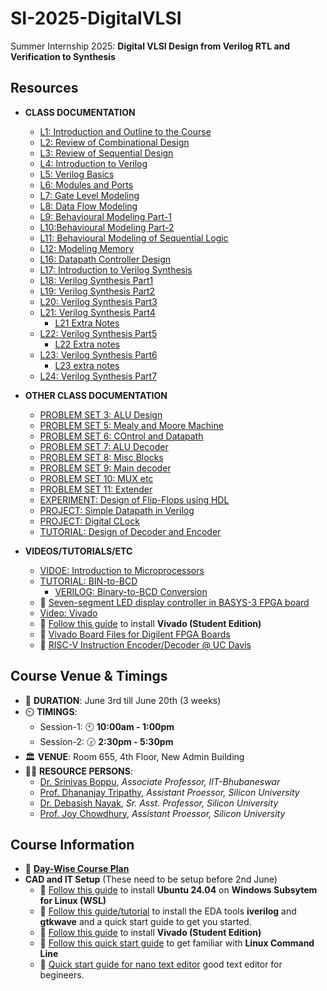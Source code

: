 # SI-2025-DigitalVLSI
Summer Internship 2025: **Digital VLSI Design from Verilog RTL and Verification to  Synthesis**

## Resources

- **CLASS DOCUMENTATION**
  - [L1: Introduction and Outline to the Course](docs/L1_Introduction_Course_Outline.pdf)
  - [L2: Review of Combinational Design](docs/L2_Review_Combinational_Logic_Design.pdf)
  - [L3: Review of Sequential Design](docs/L3_Review_Sequential_Logic_Design.pdf)
  - [L4: Introduction to Verilog](docs/L4_DD_Verilog_Introduction.pdf)
  - [L5: Verilog Basics](docs/L5_Verilog_Basics.pdf)
  - [L6: Modules and Ports](docs/L6_Modules_and_Ports.pdf)
  - [L7: Gate Level Modeling](docs/L7_Gate_Level_Modelling.pdf)
  - [L8: Data Flow Modeling](docs/L8_Data_Flow_Modelling.pdf)
  - [L9: Behavioural Modeling Part-1](docs/L9_Behavioural_Modeling_Part1.pdf)
  - [L10:Behavioural Modeling Part-2](docs/L10_Behavioural_Modeling_Part2.pdf)
  - [L11: Behavioural Modeling of Sequential Logic](docs/L11_Behavioural_Modeling_of_Sequential_Logic.pdf)
  - [L12: Modeling Memory](docs/L12_Modeling_Memory.pdf)
  - [L16: Datapath Controller Design](docs/L16_Datapath_Controller_Design.pdf)
  - [L17: Introduction to Verilog Synthesis](docs/L17_Verilog_Synthesis_Introduction.pdf)
  - [L18: Verilog Synthesis Part1](docs/L18_Verilog_Synthesis_Part1.pdf)
  - [L19: Verilog Synthesis Part2](docs/L19_Verilog_Synthesis_Part2.pdf)
  - [L20: Verilog Synthesis Part3](docs/L20_Verilog_Synthesis_Part3.pdf)
  - [L21: Verilog Synthesis Part4](docs/L21_Verilog_Synthesis_Part4.pdf)
    - [L21 Extra Notes](docs/L21_extra.pdf)
  - [L22: Verilog Synthesis Part5](docs/L22_Verilog_Synthesis_Part5.pdf)
    - [L22 Extra notes](docs/L22.pdf)
  - [L23: Verilog Synthesis Part6](docs/L23_Verilog_Synthesis_Part6.pdf)
    - [L23 extra notes](docs/L23.pdf)
  - [L24: Verilog Synthesis Part7](docs/L24_Verilog_Synthesis_Part7.pdf)

- **OTHER CLASS DOCUMENTATION**
  - [PROBLEM SET 3: ALU Design](docs/problem_set_3.pdf)
  - [PROBLEM SET 5: Mealy and Moore Machine](docs/Problem_set_5.pdf)
  - [PROBLEM SET 6: COntrol and Datapath](docs/Problem_set_6.pdf)
  - [PROBLEM SET 7: ALU Decoder](docs/problem_set_7.pdf)
  - [PROBLEM SET 8: Misc Blocks](docs/problem_set_8.pdf)
  - [PROBLEM SET 9: Main decoder](docs/problem_set_9.pdf)
  - [PROBLEM SET 10: MUX etc](docs/problem_set_10.pdf)
  - [PROBLEM SET 11: Extender](docs/problem_set_11.pdf)
  - [EXPERIMENT: Design of Flip-Flops using HDL](docs/EXP-8-FF-HDL.pdf)
  - [PROJECT: Simple Datapath in Verilog](docs/Simple_Datapath_Verilog_Project.pdf)
  - [PROJECT: Digital CLock](docs/digital_clock.pdf)
  - [TUTORIAL: Design of Decoder and Encoder](docs/Tutorial_3.pdf)

- **VIDEOS/TUTORIALS/ETC**
  - [VIDOE: Introduction to Microprocessors](https://drive.google.com/file/d/1cMgIecV7CY23TsumYUUDC6kr5Yb_XCqr/view?usp=drive_link)
  - [TUTORIAL: BIN-to-BCD](docs/bin2bcd.pdf) 
    - [VERILOG: Binary-to-BCD Conversion](verilog/bin2bcd)
  - :link: [Seven-segment LED display controller in BASYS-3 FPGA board](https://www.fpga4student.com/2017/09/seven-segment-led-display-controller-basys3-fpga.html)
  - [Video: Vivado](https://drive.google.com/file/d/1pMjK7-NyEzoLno-KRy9zS8QvX6bKpIBx/view?usp=sharing)
  - :link: [Follow this guide](docs/vivado_installation.pdf) to install **Vivado (Student Edition)** 
  - :link: [Vivado Board Files for Digilent FPGA Boards](vivado/vivado-boards-master)
  - :link: [RISC-V Instruction Encoder/Decoder @ UC Davis](https://luplab.gitlab.io/rvcodecjs/)

## Course Venue & Timings

- 📆 **DURATION**: June 3rd till June 20th (3 weeks)
- ⏲️ **TIMINGS**:
  - Session-1: 🕙 **10:00am - 1:00pm**
  - Session-2: 🕝 **2:30pm - 5:30pm**
- 🏛️ **VENUE**: Room 655, 4th Floor, New Admin Building
- 👨‍🏫 **RESOURCE PERSONS**:
  - [Dr. Srinivas Boppu](https://secs.iitbbs.ac.in/index.php/sboppu/), _Associate Professor, IIT-Bhubaneswar_
  - [Prof. Dhananjay Tripathy](https://silicon.ac.in/wp-content/uploads/2021/06/FES14844_Dhananjay-Tripathy.pdf), _Assistant Proessor, Silicon University_
  - [Dr. Debasish Nayak](https://silicon.ac.in/wp-content/uploads/2022/04/Debasish-NayakFES09523.pdf), _Sr. Asst. Professor, Silicon University_
  - [Prof. Joy Chowdhury](https://silicon.ac.in/wp-content/uploads/2025/04/Joy-Chowdhury-FES24567.pdf), _Assistant Proessor, Silicon University_

## Course Information

- 🔗 [**Day-Wise Course Plan**](docs/digital_design_course-daywisePlan.pdf)
- **CAD and IT Setup** (These need to be setup before 2nd June)
  - 🔗 [Follow this guide](content/cad-install-setup-wsl-ubuntu.md) to install **Ubuntu 24.04** on **Windows Subsytem for Linux (WSL)**
  - :link: [Follow this guide/tutorial](content/eda-install.md) to install the EDA tools **iverilog** and **gtkwave** and a quick start guide to get you started.
  - :link: [Follow this guide](docs/vivado_installation.pdf) to install **Vivado (Student Edition)** 
  - 🔗 [Follow this quick start guide](https://www.makeuseof.com/tag/a-quick-guide-to-get-started-with-the-linux-command-line/) to get familiar with **Linux Command Line**
  - :link: [Quick start guide for nano text editor](content/quick-start-guide-nano-editor.md) good text editor for begineers. 



